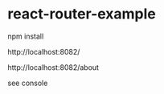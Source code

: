 # react-router-example
npm install

http://localhost:8082/

http://localhost:8082/about

see console

